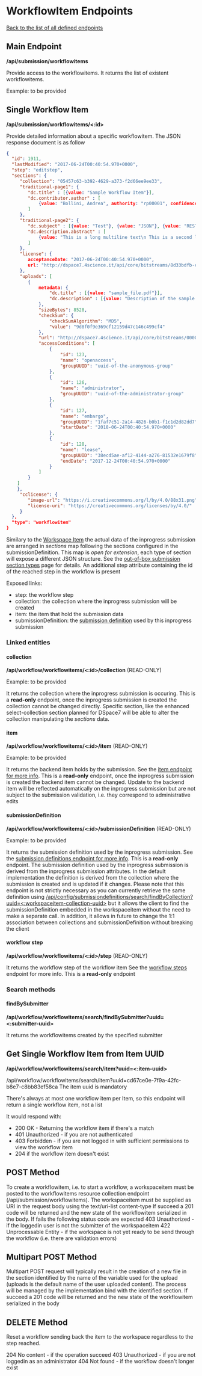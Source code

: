 # WorkflowItem Endpoints
[Back to the list of all defined endpoints](endpoints.md)

## Main Endpoint
**/api/submission/workflowitems**   

Provide access to the workflowitems. It returns the list of existent workflowitems.

Example: to be provided

## Single Workflow Item
**/api/submission/workflowitems/<:id>**

Provide detailed information about a specific workflowitem. The JSON response document is as follow

```json
{
  "id": 1911,
  "lastModified": "2017-06-24T00:40:54.970+0000",
  "step": "editstep",
  "sections": {
  	 "collection": "05457c63-b392-4629-a373-f2d66ee9ee33",
  	 "traditional-page1": {
  	 	"dc.title" : [{value: "Sample Workflow Item"}],
  	 	"dc.contributor.author" : [
  	 		{value: "Bollini, Andrea", authority: "rp00001", confidence: 600}
  	 	]
  	 },
  	 "traditional-page2": {
  	 	"dc.subject" : [{value: "Test"}, {value: "JSON"}, {value: "REST"}],
  	 	"dc.description.abstract" : [
  	 		{value: "This is a long multiline text\n This is a second line of the abstract"}
  	 	]
  	 },
  	 "license": {
  	 	acceptanceDate: "2017-06-24T00:40:54.970+0000",
  	 	url: "http://dspace7.4science.it/api/core/bitstreams/8d33bdfb-e7ba-43e6-a93a-f445b7e8a1e2/content"
  	 },
  	 "uploads": [ 
  	 	{
  	 		metadata: {
  	 			"dc.title" : [{value: "sample_file.pdf"}],
  	 			"dc.description" : [{value: "Description of the sample file"}]
  	 		},
  	 		"sizeBytes": 8528,
			"checkSum": {
			    "checkSumAlgorithm": "MD5",
			    "value": "9d8f0f9e369cf12159d47c146c499cf4"
			},
  	 		"url": "http://dspace7.4science.it/api/core/bitstreams/00001abf-b2e0-477a-99de-104db7cb6469/content",
  	 		"accessConditions": [
  	 			{
  	 				"id": 123,
	  	 			"name": "openaccess",
	  	 			"groupUUID": "uuid-of-the-anonymous-group"
  	 			},
  	 			{
  	 				"id": 126,
	  	 			"name": "administrator",
	  	 			"groupUUID": "uuid-of-the-administrator-group"
  	 			},
  	 			{
  	 				"id": 127,
	  	 			"name": "embargo",
	  	 			"groupUUID": "1faf7c51-2a14-4826-b0b1-f1c1d2d82dd7",
	  	 			"startDate": "2018-06-24T00:40:54.970+0000"
  	 			},
  	 			{
  	 				"id": 128,
	  	 			"name": "lease",
	  	 			"groupUUID": "38ecd5ae-af12-4144-a276-81532e1679f8",
	  	 			"endDate": "2017-12-24T00:40:54.970+0000"
  	 			}
  	 		]
 		}
 	]
  	},
  	 "cclicense": {
  	 	"image-url": "https://i.creativecommons.org/l/by/4.0/88x31.png",
  	 	"license-uri": "https://creativecommons.org/licenses/by/4.0/"
  	 }
  },
  "type": "workflowitem"
}
```

Similary  to the [Workspace Item](workspaceitems.md) the actual data of the inprogress submission are arranged in *sections* map following the sections configured in the submissionDefinition. This map is *open for extension*, each type of section will expose a different JSON structure. See the [out-of-box submission section types](submissionsection-types.md) page for details. An additional step attribute containing the id of the reached step in the workflow is present

Exposed links:
* step: the workflow step
* collection: the collection where the inprogress submission will be created
* item: the item that hold the submission data
* submissionDefinition: the [submission definition](submissiondefinitions.md) used by this inprogress submission

### Linked entities
#### collection
**/api/workflow/workflowitems/<:id>/collection** (READ-ONLY)

Example: to be provided

It returns the collection where the inprogress submission is occuring. This is a **read-only** endpoint, once the inprogress submission is created the collection cannot be changed directly. Specific section, like the enhanced select-collection section planned for DSpace7 will be able to alter the collection manipulating the *sections* data.

#### item
**/api/workflow/workflowitems/<:id>/item** (READ-ONLY)

Example: to be provided

It returns the backend item holds by the submission. See the [item endpoint for more info](items.md). This is a **read-only** endpoint, once the inprogress submission is created the backend item cannot be changed. Update to the backend item will be reflected automatically on the inprogress submission but are not subject to the submission validation, i.e. they correspond to administrative edits

#### submissionDefinition
**/api/workflow/workflowitems/<:id>/submissionDefinition** (READ-ONLY)

Example: to be provided

It returns the submission definition used by the inprogress submission. See the [submission definitions endpoint for more info](submissiondefinitions.md). This is a **read-only** endpoint. 
The submission definition used by the inprogress submission is derived from the inprogress submission attributes. In the default implementation the definition is derived from the collection where the submission is created and is updated if it changes. 
Please note that this endpoint is not strictly necessary as you can currently retrieve the same definition using [/api/config/submissiondefinitions/search/findByCollection?uuid=<:workspaceitem-collection-uuid>](submissiondefinitions.md#findByCollection) but it allows the client to find the submissionDefinition embedded in the workspaceitem without the need to make a separate call. 
In addition, it allows in future to change the 1:1 association between collections and submissionDefinition without breaking the client

#### workflow step
**/api/workflow/workflowitems/<:id>/step** (READ-ONLY)

It returns the workflow step of the workflow item
See the [workflow steps](workflowsteps.md) endpoint for more info.
This is a **read-only** endpoint

### Search methods
#### findBySubmitter
**/api/workflow/workflowitems/search/findBySubmitter?uuid=<:submitter-uuid>**

It returns the workflowitems created by the specified submitter

## Get Single Workflow Item from Item UUID

**/api/workflow/workflowitems/search/item?uuid=<:item-uuid>**

/api/workflow/workflowitems/search/item?uuid=cd67ce0e-7f9a-42fc-b8e7-c8bb83ef58ca
The item uuid is mandatory

There's always at most one workflow item per Item, so this endpoint will return a single workflow item, not a list

It would respond with:
* 200 OK - Returning the workflow item if there's a match
* 401 Unauthorized - if you are not authenticated
* 403 Forbidden - if you are not logged in with sufficient permissions to view the workflow item
* 204 if the workflow item doesn't exist

## POST Method
To create a workflowitem, i.e. to start a workflow, a workspaceitem must be posted to the workflowitems resource collection endpoint (/api/submission/workflowitems).
The workspaceitem must be supplied as URI in the request body using the text/uri-list content-type
If succeed a 201 code will be returned and the new state of the workflowitem serialized in the body.
If fails the following status code are expected
403 Unauthorized - if the loggedin user is not the submitter of the workspaceitem
422 Unprocessable Entity - if the workspace is not yet ready to be send through the workflow (i.e. there are validation errors)

## Multipart POST Method
Multipart POST request will typically result in the creation of a new file in the section identified by the name of the variable used for the upload (uploads is the default name of the user uploaded content). The process will be managed by the implementation bind with the identified section.
If succeed a 201 code will be returned and the new state of the workflowitem serialized in the body

## DELETE Method 
Reset a workflow sending back the item to the workspace regardless to the step reached.

204 No content - if the operation succeed
403 Unauthorized - if you are not loggedin as an administrator
404 Not found - if the workflow doesn't longer exist
